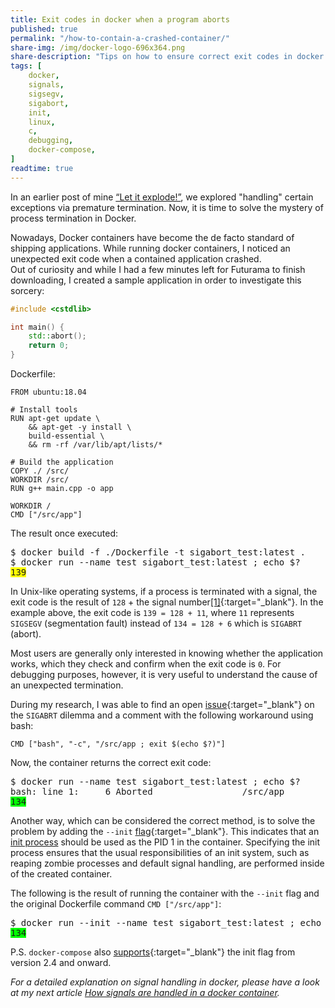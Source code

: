 ```yaml
---
title: Exit codes in docker when a program aborts
published: true
permalink: "/how-to-contain-a-crashed-container/"
share-img: /img/docker-logo-696x364.png
share-description: "Tips on how to ensure correct exit codes in docker containers"
tags: [
    docker,
    signals,
    sigsegv,
    sigabort,
    init,
    linux,
    c,
    debugging,
    docker-compose,
]
readtime: true
---
```


In an earlier post of mine [“Let it explode!”](/let-it-explode/), we explored "handling" certain exceptions via
premature termination.  Now, it is time to solve the mystery of process termination in Docker. <br>

Nowadays, Docker containers have become the de facto standard of shipping applications.  While running docker
containers, I noticed an unexpected exit code when a contained application crashed.<br> Out of curiosity and while I had
a few minutes left for Futurama to finish downloading, I created a sample application in order to investigate this
sorcery:

```cpp
#include <cstdlib>

int main() {
    std::abort();
    return 0;
}
```

Dockerfile:
```docker
FROM ubuntu:18.04

# Install tools
RUN apt-get update \
    && apt-get -y install \
    build-essential \
    && rm -rf /var/lib/apt/lists/*

# Build the application
COPY ./ /src/
WORKDIR /src/
RUN g++ main.cpp -o app

WORKDIR /
CMD ["/src/app"]
```

The result once executed:
<pre>
$ docker build -f ./Dockerfile -t sigabort_test:latest .
$ docker run --name test sigabort_test:latest ; echo $?
<span style="background-color: #FFFF00">139</span>
</pre>
In Unix-like operating systems, if a process is terminated with a signal, the exit code is the result of `128` + the
signal number[[1]](https://tldp.org/LDP/abs/html/exitcodes.html){:target="_blank"}. In the example above, the exit code is `139 = 128 +
11`, where `11` represents `SIGSEGV` (segmentation fault) instead of `134 = 128 + 6` which is `SIGABRT` (abort).

Most users are generally only interested in knowing whether the application works, which they check and confirm when the
exit code is `0`.  For debugging purposes, however, it is very useful to understand the cause of an unexpected
termination.

During my research, I was able to find an open [issue](https://github.com/moby/moby/issues/30593){:target="_blank"} on the `SIGABRT`
dilemma and a comment with the following workaround using bash:
```docker
CMD ["bash", "-c", "/src/app ; exit $(echo $?)"]
```

Now, the container returns the correct exit code:
<pre>
$ docker run --name test sigabort_test:latest ; echo $?
bash: line 1:     6 Aborted                 /src/app
<span style="background-color: #00FF00">134</span>
</pre>

Another way, which can be considered the correct method, is to solve the problem by adding the `--init`
[flag](https://docs.docker.com/engine/reference/run/#specify-an-init-process){:target="_blank"}. This indicates that an [init
process](https://en.wikipedia.org/wiki/Init) should be used as the PID 1 in the container. Specifying the init process
ensures that the usual responsibilities of an init system, such as reaping zombie processes and default signal handling,
are performed inside of the created container.

The following is the result of running the container with the `--init` flag and the original Dockerfile command `CMD
["/src/app"]`:

<pre>
$ docker run --init --name test sigabort_test:latest ; echo $?
<span style="background-color: #00FF00">134</span>
</pre>

P.S. `docker-compose` also [supports](https://docs.docker.com/compose/compose-file/compose-file-v2/#init){:target="_blank"} the init flag
from version 2.4 and onward.

_For a detailed explanation on signal handling in docker, please have a look at
my next article [How signals are handled in a docker
container](/how-signals-are-handled-in-a-docker-container)._

